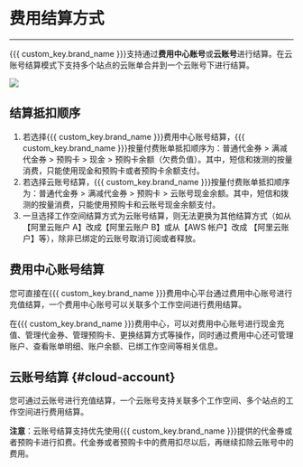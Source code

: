 # 费用结算方式
---

{{{ custom_key.brand_name }}}支持通过**费用中心账号**或**云账号**进行结算。在云账号结算模式下支持多个站点的云账单合并到一个云账号下进行结算。


![](../img/billing-index-1.png)

## 结算抵扣顺序

1. 若选择{{{ custom_key.brand_name }}}费用中心账号结算，{{{ custom_key.brand_name }}}按量付费账单抵扣顺序为：普通代金券 > 满减代金券 > 预购卡 > 现金 > 预购卡余额（欠费负值）。其中，短信和拨测的按量消费，只能使用现金和预购卡或者预购卡余额支付。
2. 若选择云账号结算，{{{ custom_key.brand_name }}}按量付费账单抵扣顺序为：普通代金券 > 满减代金券 > 预购卡 > 云账号现金余额。其中，短信和拨测的按量消费，只能使用预购卡和云账号现金余额支付。
3. 一旦选择工作空间结算方式为云账号结算，则无法更换为其他结算方式（如从【阿里云账户 A】改成【阿里云账户 B】或从【AWS 帐户】改成 【阿里云账户】等），除非已绑定的云账号取消订阅或者释放。

## 费用中心账号结算

您可直接在{{{ custom_key.brand_name }}}费用中心平台通过费用中心账号进行充值结算，一个费用中心账号可以关联多个工作空间进行费用结算。

在{{{ custom_key.brand_name }}}费用中心，可以对费用中心账号进行现金充值、管理代金券、管理预购卡、更换结算方式等操作，同时通过费用中心还可管理账户、查看账单明细、账户余额、已绑工作空间等相关信息。

## 云账号结算 {#cloud-account}

您可通过云账号进行充值结算，一个云账号支持关联多个工作空间、多个站点的工作空间进行费用结算。

**注意**：云账号结算支持优先使用{{{ custom_key.brand_name }}}提供的代金券或者预购卡进行扣费。代金券或者预购卡中的费用扣尽以后，再继续扣除云账号中的费用。
